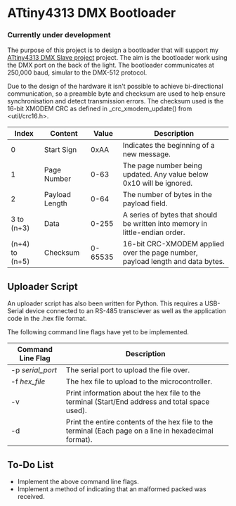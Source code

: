 # ATtiny4313 DMX Bootloader
### Currently under development

The purpose of this project is to design a bootloader that will support my [ATtiny4313 DMX Slave project](https://github.com/Braz3n/attiny4313-dmx-slave) project. 
The aim is the bootloader work using the DMX port on the back of the light. The bootloader communicates at 250,000 baud, simular to the DMX-512 protocol.

Due to the design of the hardware it isn't possible to achieve bi-directional communication, so a preamble byte and checksum are used to help ensure synchronisation and detect transmission errors. The checksum used is the 16-bit XMODEM CRC as defined in _crc_xmodem_update() from \<util/crc16.h\>.

Index         | Content         | Value     | Description
--------------|-----------------|-----------|-------------
0             | Start Sign      | 0xAA      | Indicates the beginning of a new message.
1             | Page Number     | 0-63      | The page number being updated. Any value below 0x10 will be ignored.
2             | Payload Length  | 0-64      | The number of bytes in the payload field.
3 to (n+3)    | Data            | 0-255     | A series of bytes that should be written into memory in little-endian order.
(n+4) to (n+5)| Checksum        | 0-65535   | 16-bit CRC-XMODEM applied over the page number, payload length and data bytes.

## Uploader Script
An uploader script has also been written for Python. This requires a USB-Serial device connected to an RS-485 transciever as well as the application code in the .hex file format.

The following command line flags have yet to be implemented.

Command Line Flag   | Description
--------------------|--------------
-p *serial_port*    | The serial port to upload the file over.
-f *hex_file*       | The hex file to upload to the microcontroller.
-v                  | Print information about the hex file to the terminal (Start/End address and total space used).
-d                  | Print the entire contents of the hex file to the terminal (Each page on a line in hexadecimal format).

## To-Do List
- Implement the above command line flags.
- Implement a method of indicating that an malformed packed was received.
